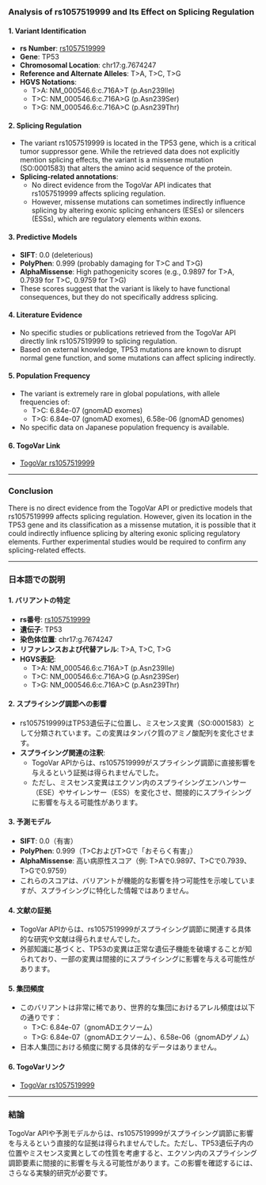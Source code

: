 ### Analysis of rs1057519999 and Its Effect on Splicing Regulation

#### 1. **Variant Identification**
   - **rs Number**: [rs1057519999](https://identifiers.org/dbsnp/rs1057519999)
   - **Gene**: TP53
   - **Chromosomal Location**: chr17:g.7674247
   - **Reference and Alternate Alleles**: T>A, T>C, T>G
   - **HGVS Notations**:
     - T>A: NM_000546.6:c.716A>T (p.Asn239Ile)
     - T>C: NM_000546.6:c.716A>G (p.Asn239Ser)
     - T>G: NM_000546.6:c.716A>C (p.Asn239Thr)

#### 2. **Splicing Regulation**
   - The variant rs1057519999 is located in the TP53 gene, which is a critical tumor suppressor gene. While the retrieved data does not explicitly mention splicing effects, the variant is a missense mutation (SO:0001583) that alters the amino acid sequence of the protein.
   - **Splicing-related annotations**:
     - No direct evidence from the TogoVar API indicates that rs1057519999 affects splicing regulation.
     - However, missense mutations can sometimes indirectly influence splicing by altering exonic splicing enhancers (ESEs) or silencers (ESSs), which are regulatory elements within exons.

#### 3. **Predictive Models**
   - **SIFT**: 0.0 (deleterious)
   - **PolyPhen**: 0.999 (probably damaging for T>C and T>G)
   - **AlphaMissense**: High pathogenicity scores (e.g., 0.9897 for T>A, 0.7939 for T>C, 0.9759 for T>G)
   - These scores suggest that the variant is likely to have functional consequences, but they do not specifically address splicing.

#### 4. **Literature Evidence**
   - No specific studies or publications retrieved from the TogoVar API directly link rs1057519999 to splicing regulation.
   - Based on external knowledge, TP53 mutations are known to disrupt normal gene function, and some mutations can affect splicing indirectly.

#### 5. **Population Frequency**
   - The variant is extremely rare in global populations, with allele frequencies of:
     - T>C: 6.84e-07 (gnomAD exomes)
     - T>G: 6.84e-07 (gnomAD exomes), 6.58e-06 (gnomAD genomes)
   - No specific data on Japanese population frequency is available.

#### 6. **TogoVar Link**
   - [TogoVar rs1057519999](https://togovar.org/variant/rs1057519999)

---

### Conclusion
There is no direct evidence from the TogoVar API or predictive models that rs1057519999 affects splicing regulation. However, given its location in the TP53 gene and its classification as a missense mutation, it is possible that it could indirectly influence splicing by altering exonic splicing regulatory elements. Further experimental studies would be required to confirm any splicing-related effects.

---

### 日本語での説明

#### 1. **バリアントの特定**
   - **rs番号**: [rs1057519999](https://identifiers.org/dbsnp/rs1057519999)
   - **遺伝子**: TP53
   - **染色体位置**: chr17:g.7674247
   - **リファレンスおよび代替アレル**: T>A, T>C, T>G
   - **HGVS表記**:
     - T>A: NM_000546.6:c.716A>T (p.Asn239Ile)
     - T>C: NM_000546.6:c.716A>G (p.Asn239Ser)
     - T>G: NM_000546.6:c.716A>C (p.Asn239Thr)

#### 2. **スプライシング調節への影響**
   - rs1057519999はTP53遺伝子に位置し、ミスセンス変異（SO:0001583）として分類されています。この変異はタンパク質のアミノ酸配列を変化させます。
   - **スプライシング関連の注釈**:
     - TogoVar APIからは、rs1057519999がスプライシング調節に直接影響を与えるという証拠は得られませんでした。
     - ただし、ミスセンス変異はエクソン内のスプライシングエンハンサー（ESE）やサイレンサー（ESS）を変化させ、間接的にスプライシングに影響を与える可能性があります。

#### 3. **予測モデル**
   - **SIFT**: 0.0（有害）
   - **PolyPhen**: 0.999（T>CおよびT>Gで「おそらく有害」）
   - **AlphaMissense**: 高い病原性スコア（例: T>Aで0.9897、T>Cで0.7939、T>Gで0.9759）
   - これらのスコアは、バリアントが機能的な影響を持つ可能性を示唆していますが、スプライシングに特化した情報ではありません。

#### 4. **文献の証拠**
   - TogoVar APIからは、rs1057519999がスプライシング調節に関連する具体的な研究や文献は得られませんでした。
   - 外部知識に基づくと、TP53の変異は正常な遺伝子機能を破壊することが知られており、一部の変異は間接的にスプライシングに影響を与える可能性があります。

#### 5. **集団頻度**
   - このバリアントは非常に稀であり、世界的な集団におけるアレル頻度は以下の通りです：
     - T>C: 6.84e-07（gnomADエクソーム）
     - T>G: 6.84e-07（gnomADエクソーム）、6.58e-06（gnomADゲノム）
   - 日本人集団における頻度に関する具体的なデータはありません。

#### 6. **TogoVarリンク**
   - [TogoVar rs1057519999](https://togovar.org/variant/rs1057519999)

---

### 結論
TogoVar APIや予測モデルからは、rs1057519999がスプライシング調節に影響を与えるという直接的な証拠は得られませんでした。ただし、TP53遺伝子内の位置やミスセンス変異としての性質を考慮すると、エクソン内のスプライシング調節要素に間接的に影響を与える可能性があります。この影響を確認するには、さらなる実験的研究が必要です。